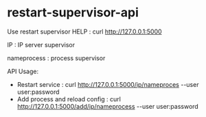 # restart-supervisor-api
Use restart supervisor
HELP : curl http://127.0.0.1:5000

IP : IP server supervisor

nameprocess : process supervisor

API Usage:
- Restart service :   curl http://127.0.0.1:5000/ip/nameproces --user user:password
- Add process and reload config : curl http://127.0.0.1:5000/add/ip/nameprocess --user user:password
